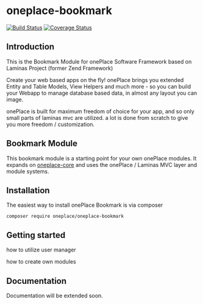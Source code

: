 # oneplace-bookmark

[![Build Status](https://travis-ci.com/OnePlc/PLC_X_Bookmark.svg?branch=master)](https://travis-ci.com/OnePlc/PLC_X_Bookmark)
[![Coverage Status](https://coveralls.io/repos/github/OnePlc/PLC_X_Bookmark/badge.svg?branch=master)](https://coveralls.io/github/OnePlc/PLC_X_Bookmark?branch=master)

## Introduction

This is the Bookmark Module for onePlace Software Framework based on Laminas Project (former Zend Framework)

Create your web based apps on the fly! onePlace brings you extended Entity and Table Models,
View Helpers and much more - so you can build your Webapp to manage database based data, 
in almost any layout you can image. 

onePlace is built for maximum freedom of choice for your app, and so only small
parts of laminas mvc are utilized. a lot is done from scratch to give you more freedom / customization.

## Bookmark Module

This bookmark module is a starting point for your own onePlace modules.
It expands on [oneplace-core](https://github.com/OnePlc/PLC_X_Core) and uses the onePlace / Laminas MVC layer and module systems.

## Installation

The easiest way to install onePlace Bookmark is via composer
```shell script
composer require oneplace/oneplace-bookmark
```

## Getting started

how to utilize user manager

how to create own modules

## Documentation

Documentation will be extended soon.